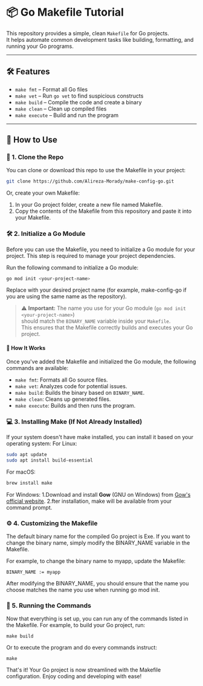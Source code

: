 # 📦 Go Makefile Tutorial

This repository provides a simple, clean `Makefile` for Go projects.  
It helps automate common development tasks like building, formatting, and running your Go programs.

---

## 🛠️ Features

- `make fmt` – Format all Go files
- `make vet` – Run `go vet` to find suspicious constructs
- `make build` – Compile the code and create a binary
- `make clean` – Clean up compiled files
- `make execute` – Build and run the program

---

## 🚀 How to Use

### 🔧 1. Clone the Repo
You can clone or download this repo to use the Makefile in your project:

```bash
git clone https://github.com/Alireza-Morady/make-config-go.git
```
Or, create your own Makefile:
1. In your Go project folder, create a new file named Makefile.
2. Copy the contents of the Makefile from this repository and paste it into your Makefile.

### 🛠️ 2. Initialize a Go Module
Before you can use the Makefile, you need to initialize a Go module for your project. This step is required to manage your project dependencies.

Run the following command to initialize a Go module:
```bash
go mod init <your-project-name>
```
Replace <your-project-name> with your desired project name (for example, make-config-go if you are using the same name as the repository).
> ⚠️ **Important:** The name you use for your Go module (`go mod init <your-project-name>`)  
> should match the `BINARY_NAME` variable inside your `Makefile`.  
> This ensures that the Makefile correctly builds and executes your Go project.

#### 🔄 How It Works
Once you've added the Makefile and initialized the Go module, the following commands are available:
- `make fmt`: Formats all Go source files.
- `make vet`: Analyzes code for potential issues.
- `make build`: Builds the binary based on `BINARY_NAME`.
- `make clean`: Cleans up generated files.
- `make execute`: Builds and then runs the program.

### 💻 3. Installing Make (If Not Already Installed)
If your system doesn't have make installed, you can install it based on your operating system:
For Linux:
```bash
sudo apt update
sudo apt install build-essential
```
For macOS:
```bash
brew install make
```
For Windows:
1.Download and install **Gow** (GNU on Windows) from [Gow's official website](https://github.com/bmatzelle/gow/releases).
2.fter installation, make will be available from your command prompt.

### ⚙️ 4. Customizing the Makefile  
The default binary name for the compiled Go project is Exe. If you want to change the binary name, simply modify the BINARY_NAME variable in the Makefile.

For example, to change the binary name to myapp, update the Makefile:
```
BINARY_NAME := myapp
```
After modifying the BINARY_NAME, you should ensure that the name you choose matches the name you use when running go mod init.

### 🚀 5. Running the Commands
Now that everything is set up, you can run any of the commands listed in the Makefile. For example, to build your Go project, run:
```
make build
```
Or to execute the program and do every commands instruct:
```
make
```
That's it! Your Go project is now streamlined with the Makefile configuration. Enjoy coding and developing with ease!

